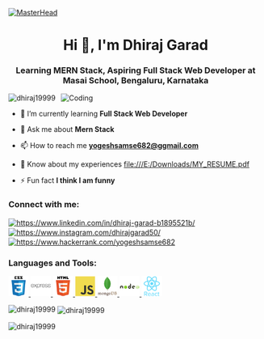 
[![MasterHead](https://mctechpro.com/wp-content/uploads/2021/06/Learn-All-About-Frontend-Development-with-Most-Advanced-Web-Designing-and-Development-Courses.jpg)](https://dhiraj19999.io)

<h1 align="center">Hi 👋, I'm Dhiraj Garad</h1>
<h3 align="center">Learning MERN Stack, Aspiring Full Stack Web Developer at Masai School, Bengaluru, Karnataka</h3>

<img align="right" width="400" src="https://cdn.dribbble.com/users/1162077/screenshots/3848914/programmer.gif" alt="Coding">

<p align="left"> <img src="https://komarev.com/ghpvc/?username=dhiraj19999&label=Profile%20views&color=0e75b6&style=flat" alt="dhiraj19999" /> </p>

- 🌱 I’m currently learning **Full Stack Web Developer**

- 💬 Ask me about **Mern Stack**

- 📫 How to reach me **yogeshsamse682@ggmail.com**

- 📄 Know about my experiences [file:///E:/Downloads/MY_RESUME.pdf](file:///E:/Downloads/MY_RESUME.pdf)

- ⚡ Fun fact **I think I am funny**

<h3 align="left">Connect with me:</h3>
<p align="left">
<a href="https://linkedin.com/in/https://www.linkedin.com/in/dhiraj-garad-b1895521b/" target="blank"><img align="center" src="https://raw.githubusercontent.com/rahuldkjain/github-profile-readme-generator/master/src/images/icons/Social/linked-in-alt.svg" alt="https://www.linkedin.com/in/dhiraj-garad-b1895521b/" height="30" width="40" /></a>
<a href="https://instagram.com/https://www.instagram.com/dhirajgarad50/" target="blank"><img align="center" src="https://raw.githubusercontent.com/rahuldkjain/github-profile-readme-generator/master/src/images/icons/Social/instagram.svg" alt="https://www.instagram.com/dhirajgarad50/" height="30" width="40" /></a>
<a href="https://www.hackerrank.com/https://www.hackerrank.com/yogeshsamse682" target="blank"><img align="center" src="https://raw.githubusercontent.com/rahuldkjain/github-profile-readme-generator/master/src/images/icons/Social/hackerrank.svg" alt="https://www.hackerrank.com/yogeshsamse682" height="30" width="40" /></a>
</p>

<h3 align="left">Languages and Tools:</h3>
<p align="left"> <a href="https://www.w3schools.com/css/" target="_blank" rel="noreferrer"> <img src="https://raw.githubusercontent.com/devicons/devicon/master/icons/css3/css3-original-wordmark.svg" alt="css3" width="40" height="40"/> </a> <a href="https://expressjs.com" target="_blank" rel="noreferrer"> <img src="https://raw.githubusercontent.com/devicons/devicon/master/icons/express/express-original-wordmark.svg" alt="express" width="40" height="40"/> </a> <a href="https://www.w3.org/html/" target="_blank" rel="noreferrer"> <img src="https://raw.githubusercontent.com/devicons/devicon/master/icons/html5/html5-original-wordmark.svg" alt="html5" width="40" height="40"/> </a> <a href="https://developer.mozilla.org/en-US/docs/Web/JavaScript" target="_blank" rel="noreferrer"> <img src="https://raw.githubusercontent.com/devicons/devicon/master/icons/javascript/javascript-original.svg" alt="javascript" width="40" height="40"/> </a> <a href="https://www.mongodb.com/" target="_blank" rel="noreferrer"> <img src="https://raw.githubusercontent.com/devicons/devicon/master/icons/mongodb/mongodb-original-wordmark.svg" alt="mongodb" width="40" height="40"/> </a> <a href="https://nodejs.org" target="_blank" rel="noreferrer"> <img src="https://raw.githubusercontent.com/devicons/devicon/master/icons/nodejs/nodejs-original-wordmark.svg" alt="nodejs" width="40" height="40"/> </a> <a href="https://reactjs.org/" target="_blank" rel="noreferrer"> <img src="https://raw.githubusercontent.com/devicons/devicon/master/icons/react/react-original-wordmark.svg" alt="react" width="40" height="40"/> </a> </p>

<p><img align="left" src="https://github-readme-stats.vercel.app/api/top-langs?username=dhiraj19999&show_icons=true&locale=en&layout=compact" alt="dhiraj19999" /></p>

<p>&nbsp;<img align="center" src="https://github-readme-stats.vercel.app/api?username=dhiraj19999&show_icons=true&locale=en" alt="dhiraj19999" /></p>

<p><img align="center" src="https://github-readme-streak-stats.herokuapp.com/?user=dhiraj19999&" alt="dhiraj19999" /></p>
